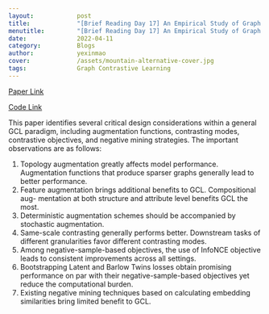 ```yaml
---
layout:            post
title:             "[Brief Reading Day 17] An Empirical Study of Graph Contrastive Learning"
menutitle:         "[Brief Reading Day 17] An Empirical Study of Graph Contrastive Learning"
date:              2022-04-11
category:          Blogs
author:            yexinmao
cover:             /assets/mountain-alternative-cover.jpg
tags:              Graph Contrastive Learning
---
```


[Paper Link](https://arxiv.org/abs/2109.01116)

[Code Link](https://github.com/PyGCL/PyGCL)

This paper identifies several critical design considerations within a general GCL paradigm, including augmentation functions, contrasting modes, contrastive objectives, and negative mining strategies. The important observations are as follows:

1. Topology augmentation greatly affects model performance. Augmentation functions that produce sparser graphs generally lead to better performance.
2. Feature augmentation brings additional benefits to GCL. Compositional aug- mentation at both structure and attribute level benefits GCL the most.
3. Deterministic augmentation schemes should be accompanied by stochastic augmentation.
4. Same-scale contrasting generally performs better. Downstream tasks of different granularities favor different contrasting modes.
5. Among negative-sample-based objectives, the use of InfoNCE objective leads to consistent improvements across all settings.
6. Bootstrapping Latent and Barlow Twins losses obtain promising performance on par with their negative-sample-based objectives yet reduce the computational burden.
7. Existing negative mining techniques based on calculating embedding similarities bring limited benefit to GCL.
